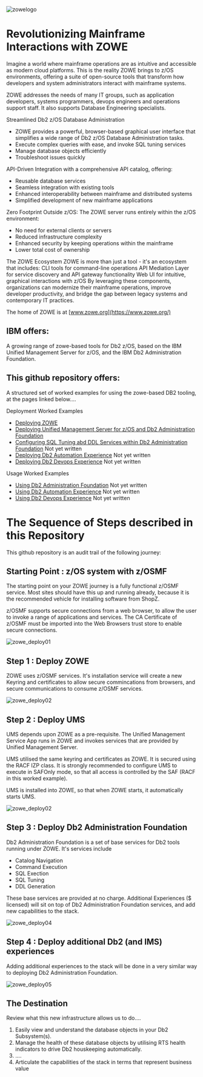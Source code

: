 ![zowelogo](/images/zowelogo.JPG)


# Revolutionizing Mainframe Interactions with ZOWE

Imagine a world where mainframe operations are as intuitive and accessible as modern cloud platforms. This is the reality ZOWE brings to z/OS environments, offering a suite of open-source tools that transform how developers and system administrators interact with mainframe systems.

ZOWE addresses the needs of many IT groups, such as application developers, systems programmers, devops engineers and operations support staff. It also supports Database Engineering specialists.

Streamlined Db2 z/OS Database Administration
* ZOWE provides a powerful, browser-based graphical user interface that simplifies a wide range of Db2 z/OS Database Administration tasks. 
* Execute complex queries with ease, and invoke SQL tuning services
* Manage database objects efficiently
* Troubleshoot issues quickly

API-Driven Integration with a comprehensive API catalog, offering:
* Reusable database services
* Seamless integration with existing tools
* Enhanced interoperability between mainframe and distributed systems
* Simplified development of new mainframe applications

Zero Footprint Outside z/OS: The ZOWE server runs entirely within the z/OS environment:
* No need for external clients or servers
* Reduced infrastructure complexity
* Enhanced security by keeping operations within the mainframe
* Lower total cost of ownership

The ZOWE Ecosystem
ZOWE is more than just a tool - it's an ecosystem that includes:
CLI tools for command-line operations
API Mediation Layer for service discovery and API gateway functionality
Web UI for intuitive, graphical interactions with z/OS
By leveraging these components, organizations can modernize their mainframe operations, improve developer productivity, and bridge the gap between legacy systems and contemporary IT practices.

The home of ZOWE is at [www.zowe.org](https://www.zowe.org/)

## IBM offers:
A growing range of zowe-based tools for Db2 z/OS, based on the IBM Unified Management Server for z/OS, and the IBM Db2 Administration Foundation.

## This github repository offers:
A structured set of worked examples for using the zowe-based DB2 tooling, at the pages linked below....

Deployment Worked Examples
* [Deploying ZOWE](https://github.com/zeditor01/using_zowe/blob/main/docs/deploying_zowe.md)   
* [Deploying Unified Management Server for z/OS and Db2 Administration Foundation](https://github.com/zeditor01/using_zowe/blob/main/docs/deploying_ums_and_daf.md)
* [Configuring SQL Tuning abd DDL Services within Db2 Administration Foundation](https://github.com/zeditor01/using_zowe/blob/main/docs/configure_daf.md) Not yet written    
* [Deploying Db2 Automation Experience](https://github.com/zeditor01/using_zowe/blob/main/docs/deploying_db2automationexperience.md) Not yet written
* [Deploying Db2 Devops Experience](https://github.com/zeditor01/using_zowe/blob/main/docs/deploying_db2devopsexperience.md) Not yet written

Usage Worked Examples
* [Using Db2 Administration Foundation](https://github.com/zeditor01/using_zowe/blob/main/docs/using_db2adminfoundation.md) Not yet written
* [Using Db2 Automation Experience](https://github.com/zeditor01/using_zowe/blob/main/docs/using_db2automationexperience.md) Not yet written
* [Using Db2 Devops Experience](https://github.com/zeditor01/using_zowe/blob/main/docs/using_db2evopsexperience.md) Not yet written

# The Sequence of Steps described in this Repository

This github repository is an audit trail of the following journey:

## Starting Point : z/OS system with z/OSMF
The starting point on your ZOWE journey is a fully functional z/OSMF service. Most sites should have this up and running already, because it is the recommended vehicle for installing software from ShopZ.

z/OSMF supports secure connections from a web browser, to allow the user to invoke a range of applications and services. The CA Certificate of z/OSMF must be imported into the Web Browsers trust store to enable secure connections.

![zowe_deploy01](/images/zowe_deploy01.JPG)

## Step 1 : Deploy ZOWE
ZOWE uses z/OSMF services. It's installation service will create a new Keyring and certificates to allow secure commincations from browsers, and secure communications to consume z/OSMF services.

![zowe_deploy02](/images/zowe_deploy02.JPG)

## Step 2 : Deploy UMS
UMS depends upon ZOWE as a pre-requisite. The Unified Management Service App runs in ZOWE and invokes services that are provided by Unified Management Server.

UMS utilised the same keyring and certificates as ZOWE. It is secured using the RACF IZP class. It is strongly recommended to configure UMS to execute in SAFOnly mode, so that all access is controlled by the SAF (RACF in this worked example). 

UMS is installed into ZOWE, so that when ZOWE starts, it automatically starts UMS.

![zowe_deploy02](/images/zowe_deploy03.JPG)

## Step 3 : Deploy Db2 Administration Foundation
Db2 Administration Foundation is a set of base services for Db2 tools running under ZOWE. It's services include
* Catalog Navigation
* Command Execution
* SQL Exection
* SQL Tuning
* DDL Generation

These base services are provided at no charge. Additional Experiences ($ licensed) will sit on top of Db2 Administration Foundation services, and add new capabilities to the stack.

![zowe_deploy04](/images/zowe_deploy04.JPG)

## Step 4 : Deploy additional Db2 (and IMS) experiences

Adding additional experiences to the stack will be done in a very similar way to deploying Db2 Administration Foundation.

![zowe_deploy05](/images/zowe_deploy05.JPG)

## The Destination 

Review what this new infrastructure allows us to do....

1. Easily view and understand the database objects in your Db2 Subsystem(s).
2. Manage the health of these database objects by utilising RTS health indicators to drive Db2 houskeeping automatically.
3. ....
4. Articulate the capabilities of the stack in terms that represent business value




